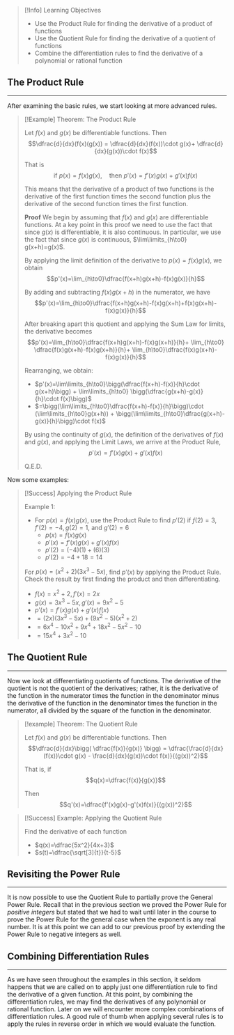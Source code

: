>[!Info] Learning Objectives
>
>- Use the Product Rule for finding the derivative of a product of functions
>- Use the Quotient Rule for finding the derivative of a quotient of functions
>- Combine the differentiation rules to find the derivative of a polynomial or rational function

## The Product Rule
---

After examining the basic rules, we start looking at more advanced rules.

>[!Example] Theorem: The Product Rule
>
>Let $f(x)$ and $g(x)$ be differentiable functions. Then $$\dfrac{d}{dx}(f(x)(g(x)) = \dfrac{d}{dx}(f(x))\cdot g(x)+ \dfrac{d}{dx}(g(x))\cdot f(x)$$
>
>That is $$\text{if }p(x)=f(x)g(x), \quad \text{then }p'(x)=f'(x)g(x)+g'(x)f(x)$$
>
>This means that the derivative of a product of two functions is the derivative of the first function times the second function plus the derivative of the second function times the first function.
>
>**Proof**
>We begin by assuming that $f(x)$ and $g(x)$ are differentiable functions. At a key point in this proof we need to use the fact that since $g(x)$ is differentiable, it is also continuous. In particular, we use the fact that since $g(x)$ is continuous, $\lim\limits_{h\to0} g(x+h)=g(x)$.
>
>By applying the limit definition of the derivative to $p(x)=f(x)g(x)$, we obtain $$p'(x)=\lim_{h\to0}\dfrac{f(x+h)g(x+h)-f(x)g(x)}{h}$$
>
>By adding and subtracting $f(x)g(x+h)$ in the numerator, we have $$p'(x)=\lim_{h\to0}\dfrac{f(x+h)g(x+h)-f(x)g(x+h)+f(x)g(x+h)-f(x)g(x)}{h}$$
>
>After breaking apart this quotient and applying the Sum Law for limits, the derivative becomes $$p'(x)=\lim_{h\to0}\dfrac{f(x+h)g(x+h)-f(x)g(x+h)}{h}+ \lim_{h\to0} \dfrac{f(x)g(x+h)-f(x)g(x+h)}{h}+ \lim_{h\to0}\dfrac{f(x)g(x+h)-f(x)g(x)}{h}$$
>
>Rearranging, we obtain:
>- $p'(x)=\lim\limits_{h\to0}\bigg(\dfrac{f(x+h)-f(x)}{h}\cdot g(x+h)\bigg) + \lim\limits_{h\to0} \bigg(\dfrac{g(x+h)-g(x)}{h}\cdot f(x)\bigg)$
>- $=\bigg(\lim\limits_{h\to0}\dfrac{f(x+h)-f(x)}{h}\bigg)\cdot (\lim\limits_{h\to0}g(x+h)) + \bigg(\lim\limits_{h\to0}\dfrac{g(x+h)-g(x)}{h}\bigg)\cdot f(x)$
>
>By using the continuity of $g(x)$, the definition of the derivatives of $f(x)$ and $g(x)$, and applying the Limit Laws, we arrive at the Product Rule, $$p'(x)=f'(x)g(x)+g'(x)f(x)$$
>
>Q.E.D.

Now some examples:
>[!Success] Applying the Product Rule
>
>Example 1:
>- For $p(x)=f(x)g(x)$, use the Product Rule to find $p'(2)$ if $f(2)=3, f'(2)=-4, g(2)=1$, and $g'(2)=6$
>	- $p(x)=f(x)g(x)$
>	- $p'(x)=f'(x)g(x)+g'(x)f(x)$
>	- $p'(2)=(-4)(1)+(6)(3)$
>	- $p'(2)=-4+18 = 14$
>
>For $p(x)=(x^2+2)(3x^3-5x)$, find $p'(x)$ by applying the Product Rule. Check the result by first finding the product and then differentiating.
>- $f(x)=x^2+2, f'(x)=2x$
>- $g(x)=3x^3-5x, g'(x)=9x^2-5$
>- $p'(x)=f'(x)g(x)+g'(x)f(x)$
>- $=(2x)(3x^3-5x)+(9x^2-5)(x^2+2)$
>- $=6x^4-10x^2+9x^4+18x^2-5x^2-10$
>- $=15x^4+3x^2-10$

## The Quotient Rule
---

Now we look at differentiating quotients of functions. The derivative of the quotient is not the quotient of the derivatives; rather, it is the derivative of the function in the numerator times the function in the denominator minus the derivative of the function in the denominator times the function in the numerator, all divided by the square of the function in the denominator.

>[!example] Theorem: The Quotient Rule
>
>Let $f(x)$ and $g(x)$ be differentiable functions. Then $$\dfrac{d}{dx}\bigg( \dfrac{f(x)}{g(x)} \bigg) = \dfrac{\frac{d}{dx}(f(x))\cdot g(x) - \frac{d}{dx}(g(x))\cdot f(x)}{(g(x))^2}$$
>
>That is, if $$q(x)=\dfrac{f(x)}{g(x)}$$
>
>Then $$q'(x)=\dfrac{f'(x)g(x)-g'(x)f(x)}{(g(x))^2}$$

>[!Success] Example: Applying the Quotient Rule
>
>Find the derivative of each function
>- $q(x)=\dfrac{5x^2}{4x+3}$
>- $s(t)=\dfrac{\sqrt[3]{t}}{t-5}$



## Revisiting the Power Rule
---

It is now possible to use the Quotient Rule to partially prove the General Power Rule. Recall that in the previous section we proved the Power Rule for _positive integers_ but stated that we had to wait until later in the course to prove the Power Rule for the general case when the exponent is any real number. It is at this point we can add to our previous proof by extending the Power Rule to negative integers as well.

## Combining Differentiation Rules
---

As we have seen throughout the examples in this section, it seldom happens that we are called on to apply just one differentiation rule to find the derivative of a given function. At this point, by combining the differentiation rules, we may find the derivatives of any polynomial or rational function. Later on we will encounter more complex combinations of differentiation rules. A good rule of thumb when applying several rules is to apply the rules in reverse order in which we would evaluate the function.